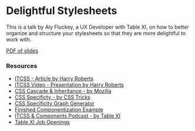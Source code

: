 # Delightful Stylesheets

This is a talk by Aly Fluckey, a UX Developer with Table XI, 
on how to better organize and structure your stylesheets so 
that they are more delightful to work with.

[PDF of slides](delightful-stylesheets.pdf)

### Resources

- [ITCSS - Article by Harry Roberts](http://www.creativebloq.com/web-design/manage-large-css-projects-itcss-101517528)
- [ITCSS Video - Presentation by Harry Roberts](https://www.youtube.com/watch?v=1OKZOV-iLj4)
- [CSS Cascade & Inheritance - by Mozilla](https://developer.mozilla.org/en-US/docs/Learn/CSS/Introduction_to_CSS/Cascade_and_inheritance)
- [CSS Specificty - by CSS Tricks](https://css-tricks.com/specifics-on-css-specificity/)
- [CSS Specificity Graph Generator](https://jonassebastianohlsson.com/specificity-graph/)
- [Finished Componentization Example](http://codepen.io/alyfluckey/pen/GWqVVw/?editors=1100)
- [ITCSS & Components Podcast - by Table XI](https://medium.com/table-xi/xi-to-eye-interview-building-large-css-apps-and-components-with-aly-fluckey-c849841db606)
- [Table XI Job Openings](http://www.tablexi.com/careers/)
